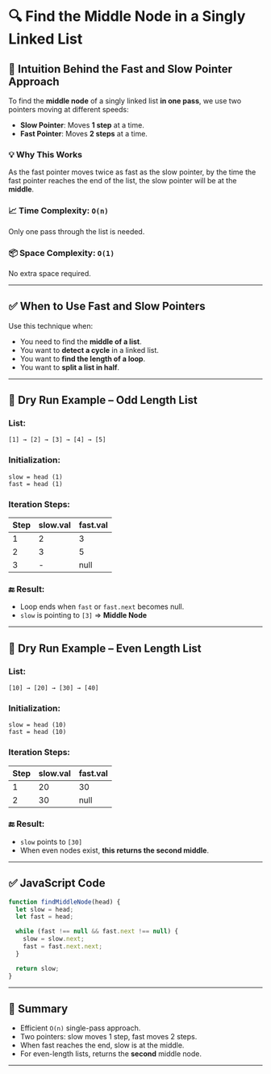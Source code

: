 # 🔍 Find the Middle Node in a Singly Linked List

## 🧠 Intuition Behind the Fast and Slow Pointer Approach

To find the **middle node** of a singly linked list **in one pass**, we use two pointers moving at different speeds:

- **Slow Pointer**: Moves **1 step** at a time.
- **Fast Pointer**: Moves **2 steps** at a time.

### 💡 Why This Works
As the fast pointer moves twice as fast as the slow pointer, by the time the fast pointer reaches the end of the list, the slow pointer will be at the **middle**.

### 📈 Time Complexity: `O(n)`  
Only one pass through the list is needed.

### 📦 Space Complexity: `O(1)`  
No extra space required.

---

## ✅ When to Use Fast and Slow Pointers
Use this technique when:
- You need to find the **middle of a list**.
- You want to **detect a cycle** in a linked list.
- You want to **find the length of a loop**.
- You want to **split a list in half**.

---

## 🧪 Dry Run Example – Odd Length List

### List:
```
[1] → [2] → [3] → [4] → [5]
```

### Initialization:
```
slow = head (1)
fast = head (1)
```

### Iteration Steps:

| Step | slow.val | fast.val |
|------|----------|----------|
| 1    |    2     |    3     |
| 2    |    3     |    5     |
| 3    |    -     |   null   |

### 🔚 Result:
- Loop ends when `fast` or `fast.next` becomes null.
- `slow` is pointing to `[3]` ⇒ **Middle Node**

---

## 🧪 Dry Run Example – Even Length List

### List:
```
[10] → [20] → [30] → [40]
```

### Initialization:
```
slow = head (10)
fast = head (10)
```

### Iteration Steps:

| Step | slow.val | fast.val |
|------|----------|----------|
| 1    |   20     |   30     |
| 2    |   30     |   null   |

### 🔚 Result:
- `slow` points to `[30]`
- When even nodes exist, **this returns the second middle**.

---

## ✅ JavaScript Code

```js
function findMiddleNode(head) {
  let slow = head;
  let fast = head;

  while (fast !== null && fast.next !== null) {
    slow = slow.next;
    fast = fast.next.next;
  }

  return slow;
}
```

---

## 📌 Summary

- Efficient `O(n)` single-pass approach.
- Two pointers: slow moves 1 step, fast moves 2 steps.
- When fast reaches the end, slow is at the middle.
- For even-length lists, returns the **second** middle node.

---